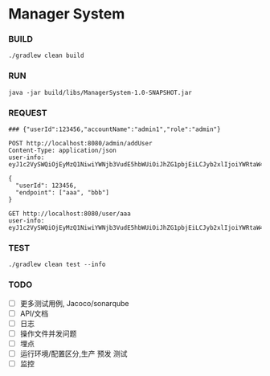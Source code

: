 # Manager System

### BUILD

```shell
./gradlew clean build
```

### RUN

```shell
java -jar build/libs/ManagerSystem-1.0-SNAPSHOT.jar
```

### REQUEST

```http
### {"userId":123456,"accountName":"admin1","role":"admin"}

POST http://localhost:8080/admin/addUser
Content-Type: application/json
user-info: eyJ1c2VySWQiOjEyMzQ1NiwiYWNjb3VudE5hbWUiOiJhZG1pbjEiLCJyb2xlIjoiYWRtaW4ifQo=

{
  "userId": 123456,
  "endpoint": ["aaa", "bbb"]
}
```

```http
GET http://localhost:8080/user/aaa
user-info: eyJ1c2VySWQiOjEyMzQ1NiwiYWNjb3VudE5hbWUiOiJhZG1pbjEiLCJyb2xlIjoiYWRtaW4ifQo=
```

### TEST

```shell
./gradlew clean test --info
```

### TODO
- [ ] 更多测试用例, Jacoco/sonarqube
- [ ] API/文档
- [ ] 日志
- [ ] 操作文件并发问题
- [ ] 埋点
- [ ] 运行环境/配置区分,生产 预发 测试
- [ ] 监控